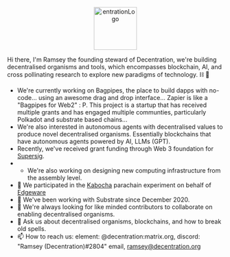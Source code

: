 <center><img src="https://user-images.githubusercontent.com/45230082/142871333-a25292f4-1db4-428f-b1c3-5e493520baed.png" alt="entrationLogo" width="100"/></center>

Hi there, I'm Ramsey the founding steward of Decentration, we're building decentralised organisms and tools, which encompasses blockchain, AI, and cross pollinating research to explore new paradigms of technology. ⛓ 👋

- We're currently working on Bagpipes, the place to build dapps with no-code... using an awesome drag and drop interface... Zapier is like a "Bagpipes for Web2" : P. This project is a startup that has received multiple grants and has engaged multiple communties, particularly Polkadot and substrate based chains... 
- We're also interested in autonomous agents with decentralised values to produce novel decentralised organisms. Essentially blockchains that have autonomous agents powered by AI, LLMs (GPT). 
- Recently, we've received grant funding through Web 3 foundation for [Supersig](https://github.com/kabocha-network/pallet_supersig).
- - We're also working on designing new computing infrastructure from the assembly level. 
- 🔭 We participated in the [Kabocha](https://github.com/Kabocha-Network/) parachain experiment on behalf of [Edgeware](https://edgewa.re)
- 🌱 We've been working with Substrate since December 2020.
- 👯 We're always looking for like minded contributors to collaborate on enabling decentralised organisms.
- 💬 Ask us about decentralised organisms, blockchains, and how to break old spells. 
- 📫 How to reach us: element: @decentration:matrix.org, discord: "Ramsey (Decentration)#2804" email, ramsey@decentration.org
